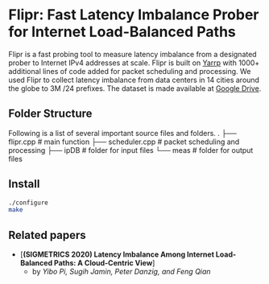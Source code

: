 # Flipr: Fast Latency Imbalance Prober for Internet Load-Balanced Paths

Flipr is a fast probing tool to measure latency imbalance from a designated prober to Internet IPv4 addresses at scale. Flipr is built on [Yarrp](https://www.cmand.org/yarrp/) with 1000+ additional lines of code added for packet scheduling and processing. We used Flipr to collect latency imbalance from data centers in 14 cities around the globe to 3M /24 prefixes. The dataset is made available at [Google Drive](https://drive.google.com/drive/folders/195oDrNZNk9N9Kbw69sdf9oFa5WujZXuW?usp=sharing).

## Folder Structure
Following is a list of several important source files and folders.
    .
    ├── flipr.cpp              # main function
    ├── scheduler.cpp          # packet scheduling and processing
    ├── ipDB                   # folder for input files
    └── meas                   # folder for output files

## Install

```bash
./configure
make
```

## Related papers
- [**(SIGMETRICS 2020) Latency Imbalance Among Internet Load-Balanced Paths: A Cloud-Centric View**]
    - by *Yibo Pi, Sugih Jamin, Peter Danzig, and Feng Qian*
